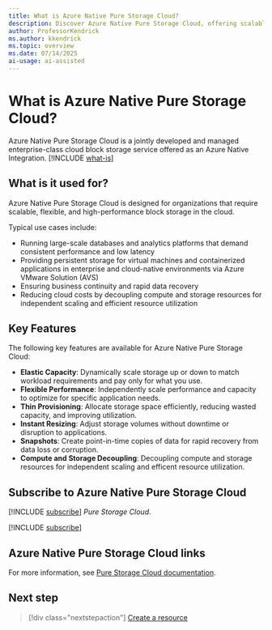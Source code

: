 ```yaml
---
title: What is Azure Native Pure Storage Cloud?
description: Discover Azure Native Pure Storage Cloud, offering scalable and flexible enterprise-class cloud block storage with built-in capabilities via the Azure portal.
author: ProfessorKendrick
ms.author: kkendrick
ms.topic: overview
ms.date: 07/14/2025
ai-usage: ai-assisted
---
```

# What is Azure Native Pure Storage Cloud?

Azure Native Pure Storage Cloud is a jointly developed and managed enterprise-class cloud block storage service offered as an Azure Native Integration. [!INCLUDE [what-is](../includes/what-is.md)]

## What is it used for?

Azure Native Pure Storage Cloud is designed for organizations that require scalable, flexible, and high-performance block storage in the cloud.  

Typical use cases include:

- Running large-scale databases and analytics platforms that demand consistent performance and low latency
- Providing persistent storage for virtual machines and containerized applications in enterprise and cloud-native environments via Azure VMware Solution (AVS)
- Ensuring business continuity and rapid data recovery
- Reducing cloud costs by decoupling compute and storage resources for independent scaling and efficient resource utilization

## Key Features

The following key features are available for Azure Native Pure Storage Cloud:

- **Elastic Capacity**: Dynamically scale storage up or down to match workload requirements and pay only for what you use.
- **Flexible Performance**: Independently scale performance and capacity to optimize for specific application needs.
- **Thin Provisioning**: Allocate storage space efficiently, reducing wasted capacity, and improving utilization.
- **Instant Resizing**: Adjust storage volumes without downtime or disruption to applications.
- **Snapshots**: Create point-in-time copies of data for rapid recovery from data loss or corruption.
- **Compute and Storage Decoupling**: Decoupling compute and storage resources for independent scaling and efficent resource utilization.

## Subscribe to Azure Native Pure Storage Cloud

[!INCLUDE [subscribe](../includes/subscribe.md)] *Pure Storage Cloud*.

[!INCLUDE [subscribe](../includes/subscribe-from-azure-portal.md)]

## Azure Native Pure Storage Cloud links

For more information, see [Pure Storage Cloud documentation](https://support.purestorage.com/bundle/m_azure_native_pure_storage_cloud/page/Azure_Native_Pure_Storage_Cloud/topics/c_azure_native_pure_storage_cloud.html).

## Next step

> [!div class="nextstepaction"]
> [Create a resource](create.md)